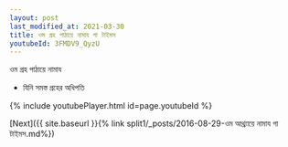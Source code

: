 ```yaml
---
layout: post
last_modified_at: 2021-03-30
title: ওম গ্রহ পাঠায়ে নামায গা টাইমস
youtubeId: 3FMDV9_QyzU
---
```

 
 
 ওম গ্রহ পাঠায়ে নামায  
 
 -  যিনি সমস্ত গ্রহের অধিপতি 
 
  
 
  
 
 
 
 
 
 


{% include youtubePlayer.html id=page.youtubeId %}
 
[Next]({{ site.baseurl }}{% link  split1/_posts/2016-08-29-ওম আথ্র্যায়ে নামায গা টাইমস.md%})
 
